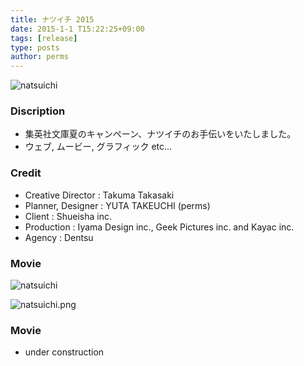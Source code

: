 ```yaml
---
title: ナツイチ 2015
date: 2015-1-1 T15:22:25+09:00
tags: [release]
type: posts
author: perms
---
```


![natsuichi](/img/works/natsuichi_2015.png "natsuichi")

### Discription
- 集英社文庫夏のキャンペーン、ナツイチのお手伝いをいたしました。
- ウェブ, ムービー, グラフィック etc...

<!-- ### Award
- WIRED CREATIVE HACK AWARD BEST PRESENTATION (2014) -->

### Credit
- Creative Director : Takuma Takasaki
- Planner, Designer : YUTA TAKEUCHI (perms)
- Client : Shueisha inc.
- Production : Iyama Design inc., Geek Pictures inc. and Kayac inc.
- Agency : Dentsu

### Movie
![natsuichi](/img/works/natsuichi_2015_2.png "natsuichi")

![natsuichi.png](/img/works/natsuichi_2015_3.png "natsuichi")

### Movie
- under construction
<!-- <iframe src="https://player.vimeo.com/video/83606253" width="720" height="405" frameborder="0" webkitallowfullscreen mozallowfullscreen allowfullscreen></iframe> -->
